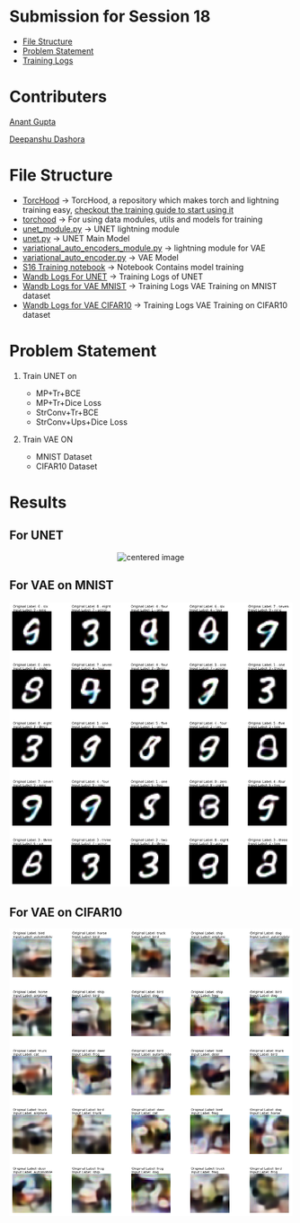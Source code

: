 # Submission for Session 18

- [File Structure](#File-Structure)
- [Problem Statement](#Problem-Statement)
- [Training Logs](#Training-Logs)

# Contributers

[Anant Gupta](https://github.com/anantgupta129)

[Deepanshu Dashora](https://github.com/deepanshudashora/)

# File Structure

* [TorcHood](https://github.com/anantgupta129/TorcHood/tree/main) -> TorcHood, a repository which makes torch and lightning training easy, [checkout the training guide to start using it](https://github.com/anantgupta129/TorcHood/tree/main/docs)
* [torchood](https://github.com/anantgupta129/TorcHood/tree/main/torchood) -> For using data modules, utils and models for training
* [unet_module.py](https://github.com/anantgupta129/TorcHood/blob/main/torchood/models/unet_module.py) -> UNET lightning module
* [unet.py](https://github.com/anantgupta129/TorcHood/blob/main/torchood/models/components/unet.py) -> UNET Main Model
* [variational_auto_encoders_module.py](https://github.com/anantgupta129/TorcHood/blob/main/torchood/models/variational_auto_encoders_module.py) -> lightning module for VAE
* [variational_auto_encoder.py](https://github.com/anantgupta129/TorcHood/blob/main/torchood/models/components/variational_auto_encoder.py) -> VAE Model
* [S16 Training notebook](train.ipynb) -> Notebook Contains model training
* [Wandb Logs For UNET](https://wandb.ai/anantgupta129/Unet-Oxford-Iiit-Pets/workspace?workspace=user-anantgupta129) -> Training Logs of UNET
* [Wandb Logs for VAE MNIST](https://wandb.ai/deepanshudashora/VAE-MNIST/workspace?workspace=user-deepanshudashora) -> Training Logs VAE Training on MNIST dataset
* [Wandb Logs for VAE CIFAR10](https://wandb.ai/deepanshudashora/VAE-CIFAR?workspace=user-deepanshudashora) -> Training Logs VAE Training on CIFAR10 dataset



# Problem Statement

1. Train UNET on 
    * MP+Tr+BCE
    * MP+Tr+Dice Loss
    * StrConv+Tr+BCE
    * StrConv+Ups+Dice Loss

2. Train VAE ON
    * MNIST Dataset
    * CIFAR10 Dataset


# Results

## For UNET 

<p align="center">
    <img src="images/training_logs.png" alt="centered image" />
</p>

## For VAE on MNIST 

<p align="center">
    <img src="images/mnist_output.png" alt="centered image" />
</p>

## For VAE on CIFAR10

<p align="center">
    <img src="images/cifar_output.png" alt="centered image" />
</p>
